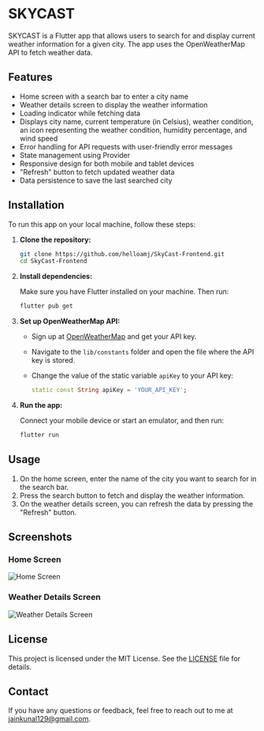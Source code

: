 # SKYCAST

SKYCAST is a Flutter app that allows users to search for and display current weather information for a given city. The app uses the OpenWeatherMap API to fetch weather data.

## Features

- Home screen with a search bar to enter a city name
- Weather details screen to display the weather information
- Loading indicator while fetching data
- Displays city name, current temperature (in Celsius), weather condition, an icon representing the weather condition, humidity percentage, and wind speed
- Error handling for API requests with user-friendly error messages
- State management using Provider
- Responsive design for both mobile and tablet devices
- "Refresh" button to fetch updated weather data
- Data persistence to save the last searched city

## Installation

To run this app on your local machine, follow these steps:

1. **Clone the repository:**

    ```sh
    git clone https://github.com/helloamj/SkyCast-Frontend.git
    cd SkyCast-Frontend
    ```

2. **Install dependencies:**

    Make sure you have Flutter installed on your machine. Then run:

    ```sh
    flutter pub get
    ```

3. **Set up OpenWeatherMap API:**

    - Sign up at [OpenWeatherMap](https://openweathermap.org/) and get your API key.
    - Navigate to the `lib/constants` folder and open the file where the API key is stored.
    - Change the value of the static variable `apiKey` to your API key:

      ```dart
      static const String apiKey = 'YOUR_API_KEY';
      ```


4. **Run the app:**

    Connect your mobile device or start an emulator, and then run:

    ```sh
    flutter run
    ```

## Usage

1. On the home screen, enter the name of the city you want to search for in the search bar.
2. Press the search button to fetch and display the weather information.
3. On the weather details screen, you can refresh the data by pressing the "Refresh" button.

## Screenshots

### Home Screen
![Home Screen](screenshots/home_screen.png)

### Weather Details Screen
![Weather Details Screen](screenshots/weather_details_screen.png)

## License

This project is licensed under the MIT License. See the [LICENSE](LICENSE) file for details.

## Contact

If you have any questions or feedback, feel free to reach out to me at jainkunal129@gmail.com.


